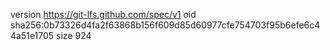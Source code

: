 version https://git-lfs.github.com/spec/v1
oid sha256:0b73326d4fa2f63868b156f609d85d60977cfe754703f95b6efe6c44a51e1705
size 924
